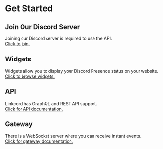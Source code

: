 # Get Started

## Join Our Discord Server

Joining our Discord server is required to use the API.
<br>[Click to join.](https://discord.com/invite/uUSphrA7ZP)

## Widgets

Widgets allow you to display your Discord Presence status on your website.
<br>[Click to browse widgets.](widgets.md)

## API

Linkcord has GraphQL and REST API support.
<br>[Click for API documentation.](api.md)

## Gateway

There is a WebSocket server where you can receive instant events.
<br>[Click for gateway documentation.](gateway.md)